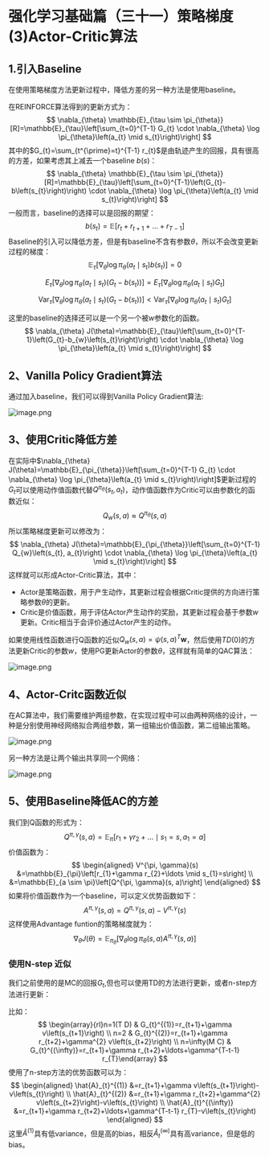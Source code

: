 # 强化学习基础篇（三十一）策略梯度(3)Actor-Critic算法

## 1.引入Baseline

在使用策略梯度方法更新过程中，降低方差的另一种方法是使用baseline。

在REINFORCE算法得到的更新方式为：
$$
\nabla_{\theta} \mathbb{E}_{\tau \sim \pi_{\theta}}[R]=\mathbb{E}_{\tau}\left[\sum_{t=0}^{T-1} G_{t} \cdot \nabla_{\theta} \log \pi_{\theta}\left(a_{t} \mid s_{t}\right)\right]
$$
其中的$G_{t}=\sum_{t^{\prime}=t}^{T-1} r_{t}$是由轨迹产生的回报，具有很高的方差，如果考虑其上减去一个baseline $b(s)$：
$$
\nabla_{\theta} \mathbb{E}_{\tau \sim \pi_{\theta}}[R]=\mathbb{E}_{\tau}\left[\sum_{t=0}^{T-1}\left(G_{t}-b\left(s_{t}\right)\right) \cdot \nabla_{\theta} \log \pi_{\theta}\left(a_{t} \mid s_{t}\right)\right]
$$
一般而言，baseline的选择可以是回报的期望：
$$
b\left(s_{t}\right)=\mathbb{E}\left[r_{t}+r_{t+1}+\ldots+r_{T-1}\right]
$$
Baseline的引入可以降低方差，但是有baseline不含有参数$\theta$，所以不会改变更新过程的梯度：
$$
\mathbb{E}_{\tau}\left[\nabla_{\theta} \log \pi_{\theta}\left(a_{t} \mid s_{t}\right) b\left(s_{t}\right)\right]=0
$$

$$
E_{\tau}\left[\nabla_{\theta} \log \pi_{\theta}\left(a_{t} \mid s_{t}\right)\left(G_{t}-b\left(s_{t}\right)\right)\right]=E_{\tau}\left[\nabla_{\theta} \log \pi_{\theta}\left(a_{t} \mid s_{t}\right) G_{t}\right]
$$

$$
\operatorname{Var}_{\tau}\left[\nabla_{\theta} \log \pi_{\theta}\left(a_{t} \mid s_{t}\right)\left(G_{t}-b\left(s_{t}\right)\right)\right]<\operatorname{Var}_{\tau}\left[\nabla_{\theta} \log \pi_{\theta}\left(a_{t} \mid s_{t}\right) G_{t}\right]
$$

这里的baseline的选择还可以是一个另一个被$w$参数化的函数。
$$
\nabla_{\theta} J(\theta)=\mathbb{E}_{\tau}\left[\sum_{t=0}^{T-1}\left(G_{t}-b_{w}\left(s_{t}\right)\right) \cdot \nabla_{\theta} \log \pi_{\theta}\left(a_{t} \mid s_{t}\right)\right]
$$

## 2、Vanilla Policy Gradient算法

通过加入baseline，我们可以得到Vanilla Policy Gradient算法:

![image.png](https://upload-images.jianshu.io/upload_images/15463866-d60be0f27fcc56b0.png?imageMogr2/auto-orient/strip%7CimageView2/2/w/1240)

## 3、使用Critic降低方差

在实际中$\nabla_{\theta} J(\theta)=\mathbb{E}_{\pi_{\theta}}\left[\sum_{t=0}^{T-1} G_{t} \cdot \nabla_{\theta} \log \pi_{\theta}\left(a_{t} \mid s_{t}\right)\right]$更新过程的$G_t$可以使用动作值函数代替$Q^{\pi_{\theta}}\left(s_{t}, a_{t}\right)$，动作值函数作为Critic可以由参数化的函数近似：
$$
Q_{w}(s, a) \approx Q^{\pi_{\theta}}(s, a)
$$
所以策略梯度更新可以修改为：
$$
\nabla_{\theta} J(\theta)=\mathbb{E}_{\pi_{\theta}}\left[\sum_{t=0}^{T-1} Q_{w}\left(s_{t}, a_{t}\right) \cdot \nabla_{\theta} \log \pi_{\theta}\left(a_{t} \mid s_{t}\right)\right]
$$
这样就可以形成Actor-Critic算法，其中：

* Actor是策略函数，用于产生动作，其更新过程会根据Critic提供的方向进行策略参数$\theta$的更新。
* Critic是价值函数，用于评估Actor产生动作的奖励，其更新过程会基于参数$w$更新。Critic相当于会评价通过Actor产生的动作。

如果使用线性函数进行Q函数的近似$Q_{w}(s, a)=\psi(s, a)^{T} \mathbf{w}$，然后使用$TD(0)$的方法更新Critic的参数$w$，使用PG更新Actor的参数$\theta$，这样就有简单的QAC算法：

![image.png](https://upload-images.jianshu.io/upload_images/15463866-ce846f42a181fe03.png?imageMogr2/auto-orient/strip%7CimageView2/2/w/1240)

## 4、Actor-Critc函数近似

在AC算法中，我们需要维护两组参数，在实现过程中可以由两种网络的设计，一种是分别使用神经网络拟合两组参数，第一组输出价值函数，第二组输出策略。

![image.png](https://upload-images.jianshu.io/upload_images/15463866-740dde0fad682557.png?imageMogr2/auto-orient/strip%7CimageView2/2/w/1240)

另一种方法是让两个输出共享同一个网络：

![image.png](https://upload-images.jianshu.io/upload_images/15463866-179fb6f4377d78a3.png?imageMogr2/auto-orient/strip%7CimageView2/2/w/1240)

## 5、使用Baseline降低AC的方差

我们到Q函数的形式为：
$$
Q^{\pi, \gamma}(s, a)=\mathbb{E}_{\pi}\left[r_{1}+\gamma r_{2}+\ldots \mid s_{1}=s, a_{1}=a\right]
$$
价值函数为：
$$
\begin{aligned} V^{\pi, \gamma}(s) &=\mathbb{E}_{\pi}\left[r_{1}+\gamma r_{2}+\ldots \mid s_{1}=s\right] \\ &=\mathbb{E}_{a \sim \pi}\left[Q^{\pi, \gamma}(s, a)\right] \end{aligned}
$$
如果将价值函数作为一个baseline，可以定义优势函数如下：
$$
A^{\pi, \gamma}(s, a)=Q^{\pi, \gamma}(s, a)-V^{\pi, \gamma}(s)
$$
这样使用Advantage funtion的策略梯度就为：
$$
\nabla_{\theta} J(\theta)=\mathbb{E}_{\pi_{\theta}}\left[\nabla_{\theta} \log \pi_{\theta}(s, a) A^{\pi, \gamma}(s, a)\right]
$$

### 使用N-step 近似

我们之前使用的是MC的回报$G_t$,但也可以使用TD的方法进行更新，或者n-step方法进行更新：

比如：
$$
\begin{array}{rl}n=1(T D) & G_{t}^{(1)}=r_{t+1}+\gamma v\left(s_{t+1}\right) \\ n=2 & G_{t}^{(2)}=r_{t+1}+\gamma r_{t+2}+\gamma^{2} v\left(s_{t+2}\right) \\ n=\infty(M C) & G_{t}^{(\infty)}=r_{t+1}+\gamma r_{t+2}+\ldots+\gamma^{T-t-1} r_{T}\end{array}
$$
使用了n-step方法的优势函数可以为：
$$
\begin{aligned} \hat{A}_{t}^{(1)} &=r_{t+1}+\gamma v\left(s_{t+1}\right)-v\left(s_{t}\right) \\ \hat{A}_{t}^{(2)} &=r_{t+1}+\gamma r_{t+2}+\gamma^{2} v\left(s_{t+2}\right)-v\left(s_{t}\right) \\ \hat{A}_{t}^{(\infty)} &=r_{t+1}+\gamma r_{t+2}+\ldots+\gamma^{T-t-1} r_{T}-v\left(s_{t}\right) \end{aligned}
$$
这里$\hat A^{(1)}$具有低variance，但是高的bias，相反$\hat{A}_{t}^{(\infty)}$具有高variance，但是低的bias。

